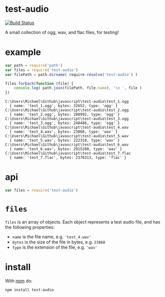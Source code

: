 test-audio
==========

[![Build Status](https://travis-ci.org/ArtskydJ/test-audio.svg)](https://travis-ci.org/ArtskydJ/test-audio)

A small collection of ogg, wav, and flac files, for testing!

# example

```js
var path = require('path')
var files = require('test-audio')
var filePath = path.dirname( require.resolve('test-audio') )

files.forEach(function (file) {
	console.log( path.join(filePath, file.name), '\n ', file )
})
```
```
C:\Users\Michael\Github\javascript\test-audio\test_1.ogg
  { name: 'test_1.ogg', bytes: 32652, type: 'ogg' }
C:\Users\Michael\Github\javascript\test-audio\test_2.ogg
  { name: 'test_2.ogg', bytes: 288992, type: 'ogg' }
C:\Users\Michael\Github\javascript\test-audio\test_3.ogg
  { name: 'test_3.ogg', bytes: 248486, type: 'ogg' }
C:\Users\Michael\Github\javascript\test-audio\test_4.wav
  { name: 'test_4.wav', bytes: 23868, type: 'wav' }
C:\Users\Michael\Github\javascript\test-audio\test_5.wav
  { name: 'test_5.wav', bytes: 222310, type: 'wav' }
C:\Users\Michael\Github\javascript\test-audio\test_6.wav
  { name: 'test_6.wav', bytes: 2915288, type: 'wav' }
C:\Users\Michael\Github\javascript\test-audio\test_7.flac
  { name: 'test_7.flac', bytes: 2370313, type: 'flac' }
```

# api

```js
var files = require('test-audio')
```

# `files`

`files` is an array of objects. Each object represents a test audio file, and has the following properties:

- `name` is the file name, e.g. `'test_4.wav'`
- `bytes` is the size of the file in bytes, e.g. `23868`
- `type` is the extension of the file, e.g. `'wav'`

# install

With [npm](http://nodejs.org/download) do:

```
npm install test-audio
```
